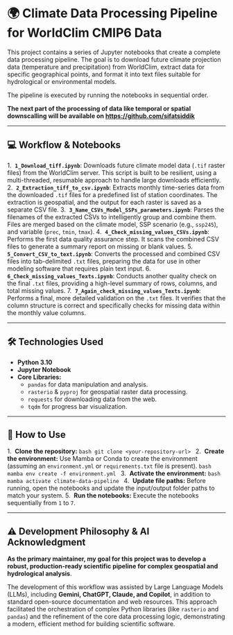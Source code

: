 # 🌍 Climate Data Processing Pipeline for WorldClim CMIP6 Data

This project contains a series of Jupyter notebooks that create a complete data processing pipeline. The goal is to download future climate projection data (temperature and precipitation) from WorldClim, extract data for specific geographical points, and format it into text files suitable for hydrological or environmental models.

The pipeline is executed by running the notebooks in sequential order.

**The next part of the processing of data like temporal or spatial downscalling will be available on https://github.com/sifatsiddik**

---

## 💻 Workflow & Notebooks

1.  **`1_Download_tiff.ipynb`**: Downloads future climate model data (`.tif` raster files) from the WorldClim server. This script is built to be resilient, using a multi-threaded, resumable approach to handle large downloads efficiently.
2.  **`2_Extraction_tiff_to_csv.ipynb`**: Extracts monthly time-series data from the downloaded `.tif` files for a predefined list of station coordinates. The extraction is geospatial, and the output for each raster is saved as a separate CSV file.
3.  **`3_Name_CSVs_Model_SSPs_parameters.ipynb`**: Parses the filenames of the extracted CSVs to intelligently group and combine them. Files are merged based on the climate model, SSP scenario (e.g., `ssp245`), and variable (`prec`, `tmin`, `tmax`).
4.  **`4_Check_missing_values_CSVs.ipynb`**: Performs the first data quality assurance step. It scans the combined CSV files to generate a summary report on missing or blank values.
5.  **`5_Convert_CSV_to_text.ipynb`**: Converts the processed and combined CSV files into tab-delimited `.txt` files, preparing the data for use in other modeling software that requires plain text input.
6.  **`6_Check_missing_values_Texts.ipynb`**: Conducts another quality check on the final `.txt` files, providing a high-level summary of rows, columns, and total missing values.
7.  **`7_Again_check_missing_values_Texts.ipynb`**: Performs a final, more detailed validation on the `.txt` files. It verifies that the column structure is correct and specifically checks for missing data within the monthly value columns.

---

## 🛠️ Technologies Used

* **Python 3.10**
* **Jupyter Notebook**
* **Core Libraries:**
    * `pandas` for data manipulation and analysis.
    * `rasterio` & `pyproj` for geospatial raster data processing.
    * `requests` for downloading data from the web.
    * `tqdm` for progress bar visualization.

---

## 🚀 How to Use

1.  **Clone the repository:**
    ```bash
    git clone <your-repository-url>
    ```
2.  **Create the environment:** Use Mamba or Conda to create the environment (assuming an `environment.yml` or `requirements.txt` file is present).
    ```bash
    mamba env create -f environment.yml
    ```
3.  **Activate the environment:**
    ```bash
    mamba activate climate-data-pipeline
    ```
4.  **Update file paths:** Before running, open the notebooks and update the input/output folder paths to match your system.
5.  **Run the notebooks:** Execute the notebooks sequentially from `1` to `7`.

---

## ⚠️ Development Philosophy & AI Acknowledgment

**As the primary maintainer, my goal for this project was to develop a robust, production-ready scientific pipeline for complex geospatial and hydrological analysis**.

The development of this workflow was assisted by Large Language Models (LLMs), including **Gemini, ChatGPT, Claude, and Copilot**, in addition to standard open-source documentation and web resources. This approach facilitated the orchestration of complex Python libraries (like `rasterio` and `pandas`) and the refinement of the core data processing logic, demonstrating a modern, efficient method for building scientific software.
